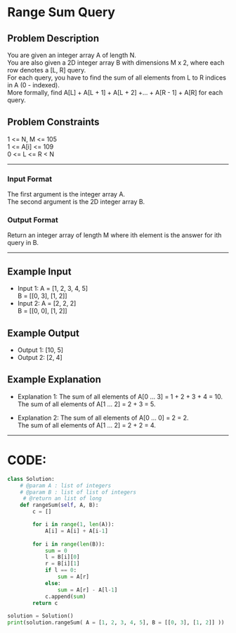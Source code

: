 # Range Sum Query

## Problem Description
You are given an integer array A of length N. </br>
You are also given a 2D integer array B with dimensions M x 2, where each row denotes a [L, R] query. </br>
For each query, you have to find the sum of all elements from L to R indices in A (0 - indexed). </br>
More formally, find A[L] + A[L + 1] + A[L + 2] +... + A[R - 1] + A[R] for each query. </br>

## Problem Constraints
1 <= N, M <= 105 </br>
1 <= A[i] <= 109 </br>
0 <= L <= R < N

---

### Input Format
The first argument is the integer array A. </br>
The second argument is the 2D integer array B.

### Output Format
Return an integer array of length M where ith element is the answer for ith query in B.

---

## Example Input
- Input 1:
A = [1, 2, 3, 4, 5] </br>
B = [[0, 3], [1, 2]]
- Input 2:
A = [2, 2, 2] </br>
B = [[0, 0], [1, 2]]

## Example Output
- Output 1:
[10, 5]
- Output 2:
[2, 4]

## Example Explanation
- Explanation 1:
The sum of all elements of A[0 ... 3] = 1 + 2 + 3 + 4 = 10. </br>
The sum of all elements of A[1 ... 2] = 2 + 3 = 5.

- Explanation 2:
The sum of all elements of A[0 ... 0] = 2 = 2. </br>
The sum of all elements of A[1 ... 2] = 2 + 2 = 4.

---

# CODE:

```python
class Solution:
    # @param A : list of integers
    # @param B : list of list of integers
     # @return an list of long
    def rangeSum(self, A, B):
        c = []

        for i in range(1, len(A)):
            A[i] = A[i] + A[i-1]
        
        for i in range(len(B)):
            sum = 0
            l = B[i][0]
            r = B[i][1]
            if l == 0:
                sum = A[r]
            else:
                sum = A[r] - A[l-1]
            c.append(sum)
        return c
      
solution = Solution()
print(solution.rangeSum( A = [1, 2, 3, 4, 5], B = [[0, 3], [1, 2]] ))  -->  O/P: [10, 5]
```
